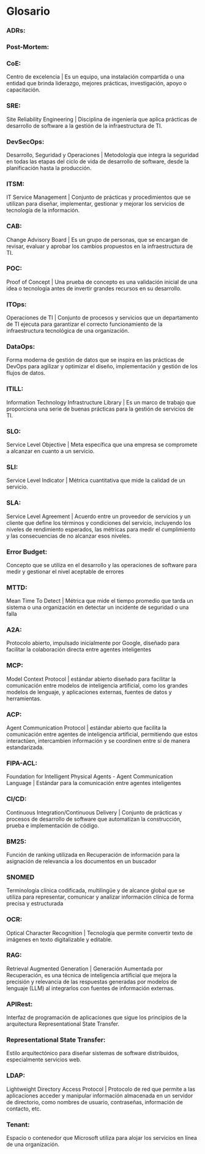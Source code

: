 # Glosario


### ADRs:
### Post-Mortem:


### CoE:
Centro de excelencia | Es un equipo, una instalación compartida o una entidad que brinda liderazgo, mejores prácticas, investigación, apoyo o capacitación.

### SRE:
Site Reliability Engineering | Disciplina de ingeniería que aplica prácticas de desarrollo de software a la gestión de la infraestructura de TI.

### DevSecOps:
Desarrollo, Seguridad y Operaciones | Metodología que integra la seguridad en todas las etapas del ciclo de vida de desarrollo de software, desde la planificación hasta la producción.

### ITSM:
IT Service Management | Conjunto de prácticas y procedimientos que se utilizan para diseñar, implementar, gestionar y mejorar los servicios de tecnología de la información.

### CAB:
Change Advisory Board | Es un grupo de personas, que se encargan de revisar, evaluar y aprobar los cambios propuestos en la infraestructura de TI.

### POC:
Proof of Concept | Una prueba de concepto es una validación inicial de una idea o tecnología antes de invertir grandes recursos en su desarrollo.

### ITOps:
Operaciones de TI | Conjunto de procesos y servicios que un departamento de TI ejecuta para garantizar el correcto funcionamiento de la infraestructura tecnológica de una organización.

### DataOps:
Forma moderna de gestión de datos que se inspira en las prácticas de DevOps para agilizar y optimizar el diseño, implementación y gestión de los flujos de datos.

### ITILL:
Information Technology Infrastructure Library | Es un marco de trabajo que proporciona una serie de buenas prácticas para la gestión de servicios de TI.

### SLO:
Service Level Objective |  Meta específica que una empresa se compromete a alcanzar en cuanto a un servicio.

### SLI:
Service Level Indicator | Métrica cuantitativa que mide la calidad de un servicio.

### SLA:
Service Level Agreement | Acuerdo entre un proveedor de servicios y un cliente que define los términos y condiciones del servicio, incluyendo los niveles de rendimiento esperados, las métricas para medir el cumplimiento y las consecuencias de no alcanzar esos niveles.

### Error Budget:
Concepto que se utiliza en el desarrollo y las operaciones de software para medir y gestionar el nivel aceptable de errores

### MTTD:
Mean Time To Detect | Métrica que mide el tiempo promedio que tarda un sistema o una organización en detectar un incidente de seguridad o una falla

### A2A:
Protocolo abierto, impulsado inicialmente por Google, diseñado para facilitar la colaboración directa entre agentes inteligentes

### MCP:
Model Context Protocol | estándar abierto diseñado para facilitar la comunicación entre modelos de inteligencia artificial, como los grandes modelos de lenguaje, y aplicaciones externas, fuentes de datos y herramientas.

### ACP:
Agent Communication Protocol | estándar abierto que facilita la comunicación entre agentes de inteligencia artificial, permitiendo que estos interactúen, intercambien información y se coordinen entre sí de manera estandarizada.

### FIPA-ACL:
Foundation for Intelligent Physical Agents - Agent Communication Language |  Estándar para la comunicación entre agentes inteligentes

### CI/CD:
Continuous Integration/Continuous Delivery | Conjunto de prácticas y procesos de desarrollo de software que automatizan la construcción, prueba e implementación de código.

### BM25:
Función de ranking utilizada en Recuperación de información para la asignación de relevancia a los documentos en un buscador

### SNOMED
Terminología clínica codificada, multilingüe y de alcance global que se utiliza para representar, comunicar y analizar información clínica de forma precisa y estructurada

### OCR:
Optical Character Recognition | Tecnología que permite convertir texto de imágenes en texto digitalizable y editable.

### RAG:
Retrieval Augmented Generation | Generación Aumentada por Recuperación, es una técnica de inteligencia artificial que mejora la precisión y relevancia de las respuestas generadas por modelos de lenguaje (LLM) al integrarlos con fuentes de información externas.

### APIRest:
Interfaz de programación de aplicaciones que sigue los principios de la arquitectura Representational State Transfer.

### Representational State Transfer: 
Estilo arquitectónico para diseñar sistemas de software distribuidos, especialmente servicios web.

### LDAP:
Lightweight Directory Access Protocol | Protocolo de red que permite a las aplicaciones acceder y manipular información almacenada en un servidor de directorio, como nombres de usuario, contraseñas, información de contacto, etc.

### Tenant: 
Espacio o contenedor que Microsoft utiliza para alojar los servicios en línea de una organización.
